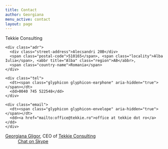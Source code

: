 ```yaml
---
title: Contact
author: Georgiana
menu_active: contact
layout: page
---
```


<div class="vcard jumbotron">
  <div class="adr">
    <div class="org fn">
      <div class="organization-name ">Tekkie Consulting</div>
    </div>

    <div class="adr">  
      <div class="street-address">Alecsandri 20B</div>  
      <span class="postal-code">510165</span>, <span class="locality">Alba Iulia</span>, <abbr title="Alba" class="region">AB</abbr>,
      <span class="country-name">Romania</span>
    </div>

    <div class="tel">
      <dt><span class="glyphicon glyphicon-earphone" aria-hidden="true"></span></dt>
      <dd>0040 745 522548</dd>
    </div>

    <div class="email">
      <dt><span class="glyphicon glyphicon-envelope" aria-hidden="true"></span></dt>
      <dd><a href="mailto:office@tekkie.ro">office at tekkie dot ro</a></dd>
    </div>
  </div>
</div>

<div class="vcard jumbotron">
  <a class="fn url" href="http://gb.tekkie.ro/">Georgiana Gligor</a>, CEO of   <span class="org vcard"><a class="url fn org" rel="group" href="http://tekkie.ro">Tekkie Consulting</a></span>

  <div class="tel">
    <dt><span class="glyphicon glyphicon-earphone" aria-hidden="true"></span></dt>
    <dd><a href="skype:georgiana.beju?chat">Chat on Skype</a></dd>
  </div>
</div>
